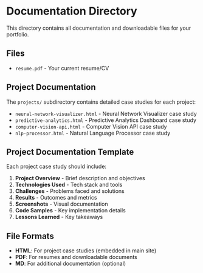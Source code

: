 # Documentation Directory

This directory contains all documentation and downloadable files for your portfolio.

## Files
- `resume.pdf` - Your current resume/CV

## Project Documentation
The `projects/` subdirectory contains detailed case studies for each project:
- `neural-network-visualizer.html` - Neural Network Visualizer case study
- `predictive-analytics.html` - Predictive Analytics Dashboard case study
- `computer-vision-api.html` - Computer Vision API case study
- `nlp-processor.html` - Natural Language Processor case study

## Project Documentation Template
Each project case study should include:
1. **Project Overview** - Brief description and objectives
2. **Technologies Used** - Tech stack and tools
3. **Challenges** - Problems faced and solutions
4. **Results** - Outcomes and metrics
5. **Screenshots** - Visual documentation
6. **Code Samples** - Key implementation details
7. **Lessons Learned** - Key takeaways

## File Formats
- **HTML**: For project case studies (embedded in main site)
- **PDF**: For resumes and downloadable documents
- **MD**: For additional documentation (optional)


